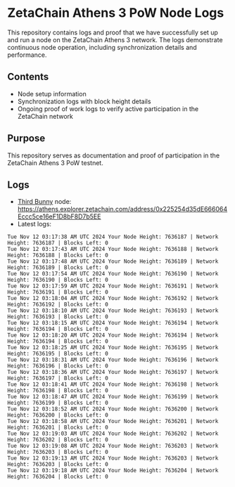 # ZetaChain Athens 3 PoW Node Logs
This repository contains logs and proof that we have successfully set up and run a node on the ZetaChain Athens 3 network. The logs demonstrate continuous node operation, including synchronization details and performance.

## Contents
- Node setup information
- Synchronization logs with block height details
- Ongoing proof of work logs to verify active participation in the ZetaChain network

## Purpose
This repository serves as documentation and proof of participation in the ZetaChain Athens 3 PoW testnet.

## Logs

- [Third Bunny](https://thirdbunny.xyz/) node: https://athens.explorer.zetachain.com/address/0x225254d35dE666064Eccc5ce16eF1D8bF8D7b5EE
- Latest logs:
```
Tue Nov 12 03:17:38 AM UTC 2024 Your Node Height: 7636187 | Network Height: 7636187 | Blocks Left: 0
Tue Nov 12 03:17:43 AM UTC 2024 Your Node Height: 7636188 | Network Height: 7636188 | Blocks Left: 0
Tue Nov 12 03:17:48 AM UTC 2024 Your Node Height: 7636189 | Network Height: 7636189 | Blocks Left: 0
Tue Nov 12 03:17:54 AM UTC 2024 Your Node Height: 7636190 | Network Height: 7636190 | Blocks Left: 0
Tue Nov 12 03:17:59 AM UTC 2024 Your Node Height: 7636191 | Network Height: 7636191 | Blocks Left: 0
Tue Nov 12 03:18:04 AM UTC 2024 Your Node Height: 7636192 | Network Height: 7636192 | Blocks Left: 0
Tue Nov 12 03:18:10 AM UTC 2024 Your Node Height: 7636193 | Network Height: 7636193 | Blocks Left: 0
Tue Nov 12 03:18:15 AM UTC 2024 Your Node Height: 7636194 | Network Height: 7636194 | Blocks Left: 0
Tue Nov 12 03:18:20 AM UTC 2024 Your Node Height: 7636194 | Network Height: 7636194 | Blocks Left: 0
Tue Nov 12 03:18:25 AM UTC 2024 Your Node Height: 7636195 | Network Height: 7636195 | Blocks Left: 0
Tue Nov 12 03:18:31 AM UTC 2024 Your Node Height: 7636196 | Network Height: 7636196 | Blocks Left: 0
Tue Nov 12 03:18:36 AM UTC 2024 Your Node Height: 7636197 | Network Height: 7636197 | Blocks Left: 0
Tue Nov 12 03:18:41 AM UTC 2024 Your Node Height: 7636198 | Network Height: 7636198 | Blocks Left: 0
Tue Nov 12 03:18:47 AM UTC 2024 Your Node Height: 7636199 | Network Height: 7636199 | Blocks Left: 0
Tue Nov 12 03:18:52 AM UTC 2024 Your Node Height: 7636200 | Network Height: 7636200 | Blocks Left: 0
Tue Nov 12 03:18:58 AM UTC 2024 Your Node Height: 7636201 | Network Height: 7636201 | Blocks Left: 0
Tue Nov 12 03:19:03 AM UTC 2024 Your Node Height: 7636202 | Network Height: 7636202 | Blocks Left: 0
Tue Nov 12 03:19:08 AM UTC 2024 Your Node Height: 7636203 | Network Height: 7636203 | Blocks Left: 0
Tue Nov 12 03:19:13 AM UTC 2024 Your Node Height: 7636203 | Network Height: 7636203 | Blocks Left: 0
Tue Nov 12 03:19:18 AM UTC 2024 Your Node Height: 7636204 | Network Height: 7636204 | Blocks Left: 0
```
